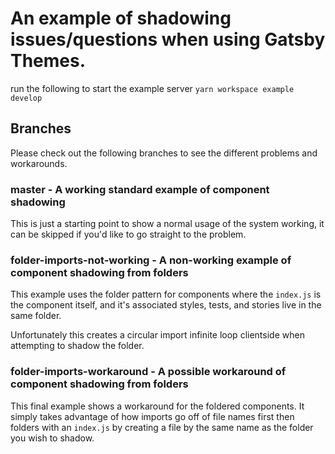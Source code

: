 # An example of shadowing issues/questions when using Gatsby Themes.

run the following to start the example server
`yarn workspace example develop`

## Branches
Please check out the following branches to see the different problems and workarounds.

### master - A working standard example of component shadowing
This is just a starting point to show a normal usage of the system working, it can be skipped if you'd like to go straight to the problem.

### folder-imports-not-working - A non-working example of component shadowing from folders
This example uses the folder pattern for components where the `index.js` is the component itself, and it's associated styles, tests, and stories live in the same folder.

Unfortunately this creates a circular import infinite loop clientside when attempting to shadow the folder.

### folder-imports-workaround - A possible workaround of component shadowing from folders
This final example shows a workaround for the foldered components. It simply takes advantage of how imports go off of file names first then folders with an `index.js` by creating a file by the same name as the folder you wish to shadow.
